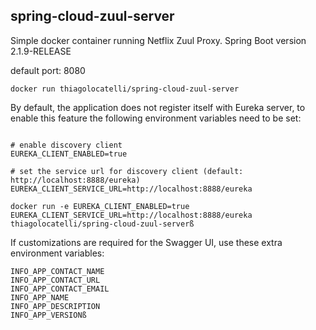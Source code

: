 ## spring-cloud-zuul-server

Simple docker container running Netflix Zuul Proxy. Spring Boot version 2.1.9-RELEASE

default port: 8080

```shell script
docker run thiagolocatelli/spring-cloud-zuul-server
```

By default, the application does not register itself with Eureka server, to enable this feature the
following environment variables need to be set:

```shell script

# enable discovery client
EUREKA_CLIENT_ENABLED=true

# set the service url for discovery client (default: http://localhost:8888/eureka)
EUREKA_CLIENT_SERVICE_URL=http://localhost:8888/eureka
```

```shell script
docker run -e EUREKA_CLIENT_ENABLED=true EUREKA_CLIENT_SERVICE_URL=http://localhost:8888/eureka thiagolocatelli/spring-cloud-zuul-serverß
```

If customizations are required for the Swagger UI, use these extra environment variables:

```shell script
INFO_APP_CONTACT_NAME
INFO_APP_CONTACT_URL
INFO_APP_CONTACT_EMAIL
INFO_APP_NAME
INFO_APP_DESCRIPTION
INFO_APP_VERSIONß
```